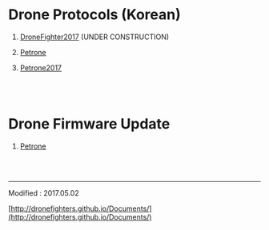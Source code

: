 
# Drone Protocols (Korean)

1. [DroneFighter2017](/kr/products/dronefighter2017/protocol/index.md) (UNDER CONSTRUCTION)

2. [Petrone](/kr/products/petrone/protocol/index.md)

3. [Petrone2017](/kr/products/petrone2017/protocol/index.md)

<br>
<br>

# Drone Firmware Update

1. [Petrone](/kr/products/petrone/firmwareupdate/autoupdater/autoupdater.md)

<br>
<br>

---

Modified : 2017.05.02

[http://dronefighters.github.io/Documents/](http://dronefighters.github.io/Documents/)
